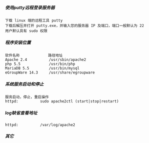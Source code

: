 ##### 使用putty远程登录服务器

	下载 linux 端的远程工具 putty 
	下载后解压并打开 putty.exe，并输入您的服务器 IP 及端口，端口一般默认为 22
	用户默认具有 sudo 权限

##### 程序安装位置

	软件名称			 路径地址
	Apache 2.4			/usr/sbin/apache2
	php 5.5				/usr/bin/php
	MariaDB 5.5			/usr/bin/mysql
	eGroupWare 14.3 	/usr/share/egroupware

##### 系统服务启动和停止

	服务启动，停止，重启操作 
	httpd:          sudo apache2ctl (start|stop|restart)

##### log缺省查看地址

	httpd:          /var/log/apache2

##### 其它
